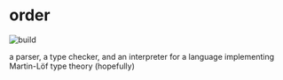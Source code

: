 # order
![build](https://github.com/MarcusDunn/order/actions/workflows/rust.yml/badge.svg)

a parser, a type checker, and an interpreter for a language implementing Martin-Löf type theory (hopefully)
